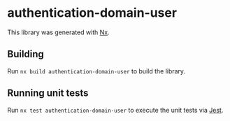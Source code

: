 # authentication-domain-user

This library was generated with [Nx](https://nx.dev).

## Building

Run `nx build authentication-domain-user` to build the library.

## Running unit tests

Run `nx test authentication-domain-user` to execute the unit tests via [Jest](https://jestjs.io).
